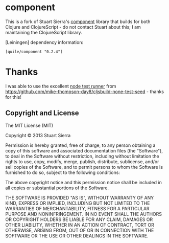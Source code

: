 # component

This is a fork of Stuart Sierra's [component](https://github.com/stuartsierra/component) library
that builds for both Clojure and ClojureScript - do not contact Stuart about this; I am
maintaining the ClojureScript library.

[Leiningen] dependency information:

    [quile/component "0.2.4"]


# Thanks

I was able to use the excellent [node test runner](https://github.com/mike-thompson-day8/cljsbuild-none-test-seed) from https://github.com/mike-thompson-day8/cljsbuild-none-test-seed - thanks for this!

## Copyright and License

The MIT License (MIT)

Copyright © 2013 Stuart Sierra

Permission is hereby granted, free of charge, to any person obtaining a copy of
this software and associated documentation files (the "Software"), to deal in
the Software without restriction, including without limitation the rights to
use, copy, modify, merge, publish, distribute, sublicense, and/or sell copies of
the Software, and to permit persons to whom the Software is furnished to do so,
subject to the following conditions:

The above copyright notice and this permission notice shall be included in all
copies or substantial portions of the Software.

THE SOFTWARE IS PROVIDED "AS IS", WITHOUT WARRANTY OF ANY KIND, EXPRESS OR
IMPLIED, INCLUDING BUT NOT LIMITED TO THE WARRANTIES OF MERCHANTABILITY, FITNESS
FOR A PARTICULAR PURPOSE AND NONINFRINGEMENT. IN NO EVENT SHALL THE AUTHORS OR
COPYRIGHT HOLDERS BE LIABLE FOR ANY CLAIM, DAMAGES OR OTHER LIABILITY, WHETHER
IN AN ACTION OF CONTRACT, TORT OR OTHERWISE, ARISING FROM, OUT OF OR IN
CONNECTION WITH THE SOFTWARE OR THE USE OR OTHER DEALINGS IN THE SOFTWARE.
